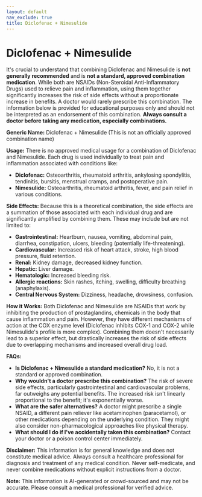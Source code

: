 ```yaml
---
layout: default
nav_exclude: true
title: Diclofenac + Nimesulide
---
```


# Diclofenac + Nimesulide

It's crucial to understand that combining Diclofenac and Nimesulide is **not generally recommended** and is **not a standard, approved combination medication**.  While both are NSAIDs (Non-Steroidal Anti-Inflammatory Drugs) used to relieve pain and inflammation, using them together significantly increases the risk of side effects without a proportionate increase in benefits.  A doctor would rarely prescribe this combination.  The information below is provided for educational purposes only and should not be interpreted as an endorsement of this combination.  **Always consult a doctor before taking any medication, especially combinations.**

**Generic Name:**  Diclofenac + Nimesulide (This is not an officially approved combination name)


**Usage:**  There is no approved medical usage for a combination of Diclofenac and Nimesulide. Each drug is used individually to treat pain and inflammation associated with conditions like:

* **Diclofenac:**  Osteoarthritis, rheumatoid arthritis, ankylosing spondylitis, tendinitis, bursitis, menstrual cramps, and postoperative pain.
* **Nimesulide:**  Osteoarthritis, rheumatoid arthritis, fever, and pain relief in various conditions.


**Side Effects:** Because this is a theoretical combination, the side effects are a summation of those associated with each individual drug and are significantly amplified by combining them. These may include but are not limited to:

* **Gastrointestinal:**  Heartburn, nausea, vomiting, abdominal pain, diarrhea, constipation, ulcers, bleeding (potentially life-threatening).
* **Cardiovascular:** Increased risk of heart attack, stroke, high blood pressure, fluid retention.
* **Renal:** Kidney damage, decreased kidney function.
* **Hepatic:** Liver damage.
* **Hematologic:**  Increased bleeding risk.
* **Allergic reactions:** Skin rashes, itching, swelling, difficulty breathing (anaphylaxis).
* **Central Nervous System:** Dizziness, headache, drowsiness, confusion.


**How it Works:** Both Diclofenac and Nimesulide are NSAIDs that work by inhibiting the production of prostaglandins, chemicals in the body that cause inflammation and pain.  However, they have different mechanisms of action at the COX enzyme level (Diclofenac inhibits COX-1 and COX-2 while Nimesulide's profile is more complex). Combining them doesn't necessarily lead to a superior effect, but drastically increases the risk of side effects due to overlapping mechanisms and increased overall drug load.


**FAQs:**

* **Is Diclofenac + Nimesulide a standard medication?** No, it is not a standard or approved combination.
* **Why wouldn't a doctor prescribe this combination?** The risk of severe side effects, particularly gastrointestinal and cardiovascular problems, far outweighs any potential benefits.  The increased risk isn't linearly proportional to the benefit; it's exponentially worse.
* **What are the safer alternatives?**  A doctor might prescribe a single NSAID, a different pain reliever like acetaminophen (paracetamol), or other medications depending on the underlying condition.  They might also consider non-pharmacological approaches like physical therapy.
* **What should I do if I've accidentally taken this combination?** Contact your doctor or a poison control center immediately.


**Disclaimer:** This information is for general knowledge and does not constitute medical advice.  Always consult a healthcare professional for diagnosis and treatment of any medical condition.  Never self-medicate, and never combine medications without explicit instructions from a doctor.


**Note:** This information is AI-generated or crowd-sourced and may not be accurate. Please consult a medical professional for verified advice.